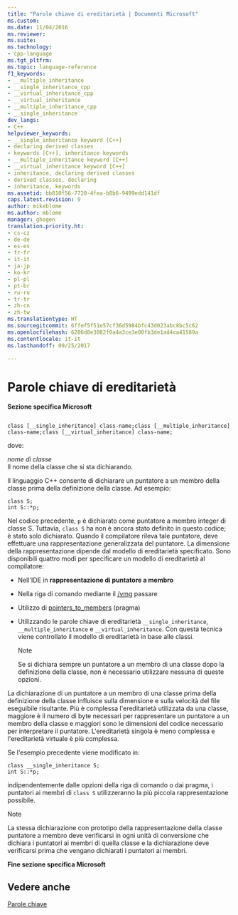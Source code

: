 ```yaml
---
title: "Parole chiave di ereditarietà | Documenti Microsoft"
ms.custom: 
ms.date: 11/04/2016
ms.reviewer: 
ms.suite: 
ms.technology:
- cpp-language
ms.tgt_pltfrm: 
ms.topic: language-reference
f1_keywords:
- __multiple_inheritance
- __single_inheritance_cpp
- __virtual_inheritance_cpp
- __virtual_inheritance
- __multiple_inheritance_cpp
- __single_inheritance
dev_langs:
- C++
helpviewer_keywords:
- __single_inheritance keyword [C++]
- declaring derived classes
- keywords [C++], inheritance keywords
- __multiple_inheritance keyword [C++]
- __virtual_inheritance keyword [C++]
- inheritance, declaring derived classes
- derived classes, declaring
- inheritance, keywords
ms.assetid: bb810f56-7720-4fea-b8b6-9499edd141df
caps.latest.revision: 9
author: mikeblome
ms.author: mblome
manager: ghogen
translation.priority.ht:
- cs-cz
- de-de
- es-es
- fr-fr
- it-it
- ja-jp
- ko-kr
- pl-pl
- pt-br
- ru-ru
- tr-tr
- zh-cn
- zh-tw
ms.translationtype: HT
ms.sourcegitcommit: 6ffef5f51e57cf36d5984bfc43d023abc8bc5c62
ms.openlocfilehash: 6286d8e3082f0a4a3ce3e00fb3de1ad4ca41589a
ms.contentlocale: it-it
ms.lasthandoff: 09/25/2017

---
```

# <a name="inheritance-keywords"></a>Parole chiave di ereditarietà
**Sezione specifica Microsoft**  
  
```  
  
class [__single_inheritance] class-name;class [__multiple_inheritance] class-name;class [__virtual_inheritance] class-name;  
```  
  
 dove:  
  
 *nome di classe*  
 Il nome della classe che si sta dichiarando.  
  
 Il linguaggio C++ consente di dichiarare un puntatore a un membro della classe prima della definizione della classe. Ad esempio:  
  
```  
class S;  
int S::*p;  
```  
  
 Nel codice precedente, `p` è dichiarato come puntatore a membro integer di classe S. Tuttavia, `class S` ha non è ancora stato definito in questo codice; è stato solo dichiarato. Quando il compilatore rileva tale puntatore, deve effettuare una rappresentazione generalizzata del puntatore. La dimensione della rappresentazione dipende dal modello di ereditarietà specificato. Sono disponibili quattro modi per specificare un modello di ereditarietà al compilatore:  
  
-   Nell'IDE in **rappresentazione di puntatore a membro**  
  
-   Nella riga di comando mediante il [/vmg](../build/reference/vmb-vmg-representation-method.md) passare  
  
-   Utilizzo di [pointers_to_members](../preprocessor/pointers-to-members.md) (pragma)  
  
-   Utilizzando le parole chiave di ereditarietà `__single_inheritance`, `__multiple_inheritance` e `__virtual_inheritance`. Con questa tecnica viene controllato il modello di ereditarietà in base alle classi.  
  
    > [!NOTE]
    >  Se si dichiara sempre un puntatore a un membro di una classe dopo la definizione della classe, non è necessario utilizzare nessuna di queste opzioni.  
  
 La dichiarazione di un puntatore a un membro di una classe prima della definizione della classe influisce sulla dimensione e sulla velocità del file eseguibile risultante. Più è complessa l'ereditarietà utilizzata da una classe, maggiore è il numero di byte necessari per rappresentare un puntatore a un membro della classe e maggiori sono le dimensioni del codice necessario per interpretare il puntatore. L'ereditarietà singola è meno complessa e l'ereditarietà virtuale è più complessa.  
  
 Se l'esempio precedente viene modificato in:  
  
```  
class __single_inheritance S;  
int S::*p;  
```  
  
 indipendentemente dalle opzioni della riga di comando o dai pragma, i puntatori ai membri di `class S` utilizzeranno la più piccola rappresentazione possibile.  
  
> [!NOTE]
>  La stessa dichiarazione con prototipo della rappresentazione della classe puntatore a membro deve verificarsi in ogni unità di conversione che dichiara i puntatori ai membri di quella classe e la dichiarazione deve verificarsi prima che vengano dichiarati i puntatori ai membri.  
  
 **Fine sezione specifica Microsoft**  
  
## <a name="see-also"></a>Vedere anche  
 [Parole chiave](../cpp/keywords-cpp.md)
